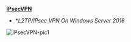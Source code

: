 **[IPsecVPN](https://ghost0000heavy.github.io/IPsecVPN)**

* **L2TP/IPsec VPN On Windows Server 2016* 

 ![IPsecVPN-pic1](xx.jpg)

